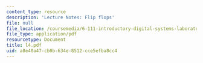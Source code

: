 ```yaml
---
content_type: resource
description: 'Lecture Notes: Flip flops'
file: null
file_location: /coursemedia/6-111-introductory-digital-systems-laboratory-fall-2002/a8e40a47cb0b634e8512cce5efba8cc4_l4.pdf
file_type: application/pdf
resourcetype: Document
title: l4.pdf
uid: a8e40a47-cb0b-634e-8512-cce5efba8cc4
---
```

